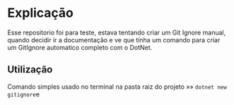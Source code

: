 # Explicação
Esse repositorio foi para teste, estava tentando criar um Git Ignore manual, quando decidir ir a documentação e ve que tinha um comando para criar um GitIgnore automatico completo com o DotNet.

## Utilização
Comando simples usado no terminal na pasta raiz do projeto »» `dotnet new gitignore`e


